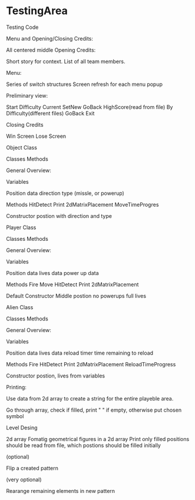 # TestingArea
Testing Code

Menu and Opening/Closing Credits:

All centered middle
Opening Credits:

Short story for context.
List of all team members.

Menu:

Series of switch structures
Screen refresh for each menu popup

Preliminary view:

Start
Difficulty
	Current
	SetNew
	GoBack
HighScore(read from file)
	By Difficulty(different files)
	GoBack
Exit

Closing Credits

Win Screen
Lose Screen


Object Class

Classes
Methods

General Overview:

Variables

Position data
direction
type (missle, or powerup)


Methods
HitDetect
Print
2dMatrixPlacement
MoveTimeProgres

Constructor
postion with direction and type


Player Class

Classes
Methods

General Overview:

Variables

Position data
lives data
power up data

Methods
Fire
Move
HitDetect
Print
2dMatrixPlacement

Default Constructor
Middle postion
no powerups
full lives


Alien Class

Classes
Methods

General Overview:

Variables

Position data
lives data
reload timer
time remaining to reload

Methods
Fire
HitDetect
Print
2dMatrixPlacement
ReloadTimeProgress

Constructor
postion, lives from variables

Printing:

Use data from 2d array to create a string for the entire playeble area.

Go through array, check if filled, print " " if empty, otherwise put chosen symbol


Level Desing

2d array
Fomatig geometrical figures in a 2d array
Print only filled positions
should be read from file, which postions should be filled initially

(optional)

Flip a created pattern

(very optional)

Rearange remaining elements in new pattern
